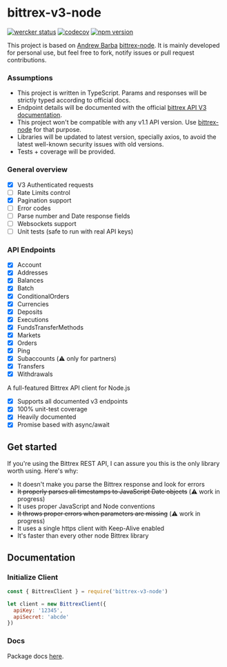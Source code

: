 # bittrex-v3-node

[![wercker status](https://app.wercker.com/status/feb7e7d87d5a4a29ea9c04b4a1350a44/s/master "wercker status")](https://app.wercker.com/project/byKey/feb7e7d87d5a4a29ea9c04b4a1350a44)
[![codecov](https://codecov.io/gh/JAlbertoGonzalez/bittrex-node/branch/master/graph/badge.svg?token=4OAXQYECUQ)](https://codecov.io/gh/JAlbertoGonzalez/bittrex-node)
[![npm version](https://badge.fury.io/js/bittrex-v3-node.svg)](https://badge.fury.io/js/bittrex-v3-node)

This project is based on [Andrew Barba](https://github.com/AndrewBarba) [bittrex-node](https://github.com/AndrewBarba/bittrex-node). It is mainly developed for personal use, but feel free to fork, notify issues or pull request contributions.

### Assumptions

* This project is written in TypeScript. Params and responses will be strictly typed according to official docs.
* Endpoint details will be documented with the official [bittrex API V3 documentation](https://bittrex.github.io/api/v3).
* This project won't be compatible with any v1.1 API version. Use [bittrex-node](https://github.com/AndrewBarba/bittrex-node) for that purpose.
* Libraries will be updated to latest version, specially axios, to avoid the latest well-known security issues with old versions.
* Tests + coverage will be provided.

### General overview

- [x] V3 Authenticated requests
- [ ] Rate Limits control
- [x] Pagination support
- [ ] Error codes
- [ ] Parse number and Date response fields
- [ ] Websockets support
- [ ] Unit tests (safe to run with real API keys)

### API Endpoints

- [x] Account
- [x] Addresses
- [x] Balances
- [x] Batch
- [x] ConditionalOrders
- [x] Currencies
- [x] Deposits
- [x] Executions
- [x] FundsTransferMethods
- [x] Markets
- [x] Orders
- [x] Ping
- [x] Subaccounts (:warning: only for partners)
- [x] Transfers
- [x] Withdrawals

A full-featured Bittrex API client for Node.js

- [x] Supports all documented v3 endpoints
- [x] 100% unit-test coverage
- [x] Heavily documented
- [x] Promise based with async/await

## Get started

If you're using the Bittrex REST API, I can assure you this is the only library worth using. Here's why:

- It doesn't make you parse the Bittrex response and look for errors
- ~~It properly parses all timestamps to JavaScript Date objects~~ (:warning: work in progress)
- It uses proper JavaScript and Node conventions
- ~~It throws proper errors when parameters are missing~~ (:warning: work in progress)
- It uses a single https client with Keep-Alive enabled
- It's faster than every other node Bittrex library

## Documentation

### Initialize Client

```javascript
const { BittrexClient } = require('bittrex-v3-node')

let client = new BittrexClient({
  apiKey: '12345',
  apiSecret: 'abcde'
})
```

### Docs

Package docs [here](https://jalbertogonzalez.github.io/bittrex-v3-node/).
